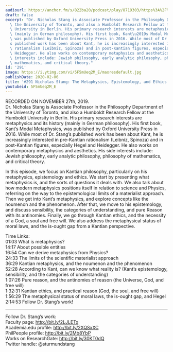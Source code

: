 ```yaml
---
audiourl: https://anchor.fm/s/822ba20/podcast/play/8719303/https%3A%2F%2Fd3ctxlq1ktw2nl.cloudfront.net%2Fproduction%2F2019-10-29%2F36058992-44100-2-588fed7bc24bd.m4a
draft: false
excerpt: "Dr. Nicholas Stang is Associate Professor in the Philosophy Department of\
  \ the University of Toronto, and also a Humboldt Research Fellow at the Humboldt\
  \ University in Berlin. His primary research interests are metaphysics and its history\
  \ (mainly in German philosophy). His first book, Kant\u2019s Modal Metaphysics,\
  \ was published by Oxford University Press in 2016. While most of Dr. Stang\u2019\
  s published work has been about Kant, he is increasingly interested in pre-Kantian\
  \ rationalism (Leibniz, Spinoza) and in post-Kantian figures, especially Hegel and\
  \ Heidegger. He also works on contemporary metaphysics and aesthetics. His side\
  \ interests include: Jewish philosophy, early analytic philosophy, philosophy of\
  \ mathematics, and critical theory."
id: '291'
image: https://i.ytimg.com/vi/5F5mUeq2M_E/maxresdefault.jpg
publishDate: 2020-02-06
title: '#291 Nicholas Stang: The Metaphysics, Epistemology, and Ethics of Kant'
youtubeid: 5F5mUeq2M_E
---
```

<div class="timelinks">

RECORDED ON NOVEMBER 27th, 2019.  
Dr. Nicholas Stang is Associate Professor in the Philosophy Department of the University of Toronto, and also a Humboldt Research Fellow at the Humboldt University in Berlin. His primary research interests are metaphysics and its history (mainly in German philosophy). His first book, Kant’s Modal Metaphysics, was published by Oxford University Press in 2016. While most of Dr. Stang’s published work has been about Kant, he is increasingly interested in pre-Kantian rationalism (Leibniz, Spinoza) and in post-Kantian figures, especially Hegel and Heidegger. He also works on contemporary metaphysics and aesthetics. His side interests include: Jewish philosophy, early analytic philosophy, philosophy of mathematics, and critical theory.

In this episode, we focus on Kantian philosophy, particularly on his metaphysics, epistemology and ethics. We start by presenting what metaphysics is, and the sorts of questions it deals with. We also talk about how modern metaphysics positions itself in relation to science and Physics, referring on the way to the epistemological limits of a materialist approach. Then we get into Kant’s metaphysics, and explore concepts like the noumenon and the phenomenon. After that, we move to his epistemology, and discuss sensibility, the categories of understanding, and pure Reason with its antinomies. Finally, we go through Kantian ethics, and the necessity of a God, a soul and free will. We also address the metaphysical status of moral laws, and the is-ought gap from a Kantian perspective.

Time Links:  
<time>01:03</time> What is metaphysics?  
<time>14:17</time> About possible entities  
<time>16:54</time> Can we derive metaphysics from Physics?  
<time>24:33</time> The limits of the scientific materialist approach  
<time>36:29</time> Kantian metaphysics, and the noumenon and the phenomenon  
<time>52:28</time> According to Kant, can we know what reality is? (Kant’s epistemology, sensibility, and the categories of understanding)  
<time>1:07:26</time> Pure reason, and the antinomies of reason (the Universe, God, and free will)  
<time>1:32:31</time> Kantian ethics, and practical reason (God, the soul, and free will)  
<time>1:56:29</time> The metaphysical status of moral laws, the is-ought gap, and Hegel  
<time>2:14:53</time> Follow Dr. Stang’s work!

---

Follow Dr. Stang’s work:  
Faculty page: http://bit.ly/2LJLETx  
Academia.edu profile: http://bit.ly/2XQSxXC  
PhilPeople profile: http://bit.ly/2Mb8YbP  
Works on ResearchGate: http://bit.ly/30KT0dQ  
Twitter handle: @sturmundstang
</div>

